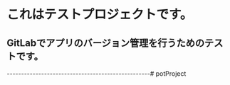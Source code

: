 # これはテストプロジェクトです。
  

## GitLabでアプリのバージョン管理を行うためのテストです。
  
  
--------------------------------------------------# potProject
